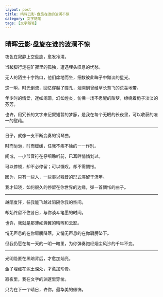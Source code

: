 ```yaml
---
layout: post
title: 晴晖云影·盘旋在谁的波澜不惊
category: 文字随笔
tags: [文字随笔]
---
```


## 晴晖云影·盘旋在谁的波澜不惊

夜色在寂静上空盘旋，愈发冷清。

当跛脚行走在旷寂里的孤独，遭遇埋头叹息的忧愁。

无人的陌生十字路口，他们席地而坐，细数彼此眸子中黯淡的星光。

这一瞬，时光倒流，回忆穿越了瞳孔，洄溯到曾经草长莺飞的荒芜地带。

年少时的情爱，迷如阑珊，幻如煌炎，仿佛一场不愿醒的酣梦，缭绕着栀子淡淡的芬芳。

也许，用冗长的文字来记叙短暂的梦寐，是我在每个无眠的长夜里，可以收获的唯一的慰藉。

----

日子，就像一支不断变奏的钢琴曲。

时而匆匆，时而缓缓，任我不疾不徐的一一作别。

间或，一小节音符在仔细聆听前，已耳畔悄悄划过。

可以停顿，却不必停留；可以慨叹，却不需惆怅。

因为，只有一些人，一些事以残音的形式滞留于流年。

我才知晓，如何很久的停留在你世界的边缘，弹一首惆怅的曲子。

----

越陌度阡，任我能飞越过阻隔你我的空间。

却始终留不住昔日，与你谈斗笔墨的时间。

也许，我就是那薄如蝉翼的晴晖和云影。

悄无声息的在你肩膀降落，又悄无声息的在你肩膀坠下。

但我仍愿在每一天的一明一暗里，为你弹奏饱经烟尘风沙的千年不变。

----

光明隐匿在黑暗背后，才愈加灿亮。

金子埋藏在泥土深处，才愈加珍贵。

寂夜里，我在文字的渊邃里穿凿。

只为在下一个晴日，许你，最华美的佩饰。
